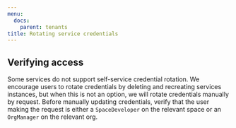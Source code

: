 ```yaml
---
menu:
  docs:
    parent: tenants
title: Rotating service credentials
---
```


## Verifying access

Some services do not support self-service credential rotation. We encourage users to rotate credentials by deleting and recreating services instances, but when this is not an option, we will rotate credentials manually by request. Before manually updating credentials, verify that the user making the request is either a `SpaceDeveloper` on the relevant space or an `OrgManager` on the relevant org.
